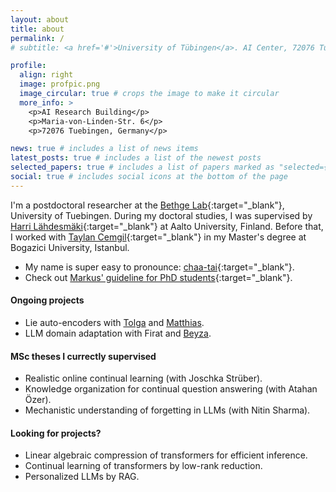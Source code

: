 ```yaml
---
layout: about
title: about
permalink: /
# subtitle: <a href='#'>University of Tübingen</a>. AI Center, 72076 Tuebingen.

profile:
  align: right
  image: profpic.png
  image_circular: true # crops the image to make it circular
  more_info: >
    <p>AI Research Building</p>
    <p>Maria-von-Linden-Str. 6</p>
    <p>72076 Tuebingen, Germany</p>

news: true # includes a list of news items
latest_posts: true # includes a list of the newest posts
selected_papers: true # includes a list of papers marked as "selected={true}"
social: true # includes social icons at the bottom of the page
---
```


I'm a postdoctoral researcher at the [Bethge Lab](http://bethgelab.org/){:target="\_blank"}, University of Tuebingen. During my doctoral studies, I was supervised by [Harri Lähdesmäki](https://users.ics.aalto.fi/harrila/){:target="\_blank"} at Aalto University, Finland. Before that, I worked with [Taylan Cemgil](https://www.cmpe.boun.edu.tr/~cemgil/){:target="\_blank"} in my Master's degree at Bogazici University, Istanbul.

- My name is super easy to pronounce: [chaa-tai](https://forvo.com/word/%C3%A7a%C4%9Fatay/){:target="\_blank"}.
- Check out [Markus' guideline for PhD students](https://users.aalto.fi/~heinom10/guidelines.html){:target="\_blank"}.

#### Ongoing projects
- Lie auto-encoders with [Tolga](https://www.imperial.ac.uk/people/t.birdal) and [Matthias](https://bethgelab.org/).
- LLM domain adaptation with Firat and [Beyza](https://scholar.google.com/citations?user=v2cMiCAAAAAJ&hl=en&oi=ao).

#### MSc theses I currectly supervised 
- Realistic online continual learning (with Joschka Strüber).
- Knowledge organization for continual question answering (with Atahan Özer).
- Mechanistic understanding of forgetting in LLMs (with Nitin Sharma).

#### Looking for projects?
- Linear algebraic compression of transformers for efficient inference.
- Continual learning of transformers by low-rank reduction.
- Personalized LLMs by RAG.
